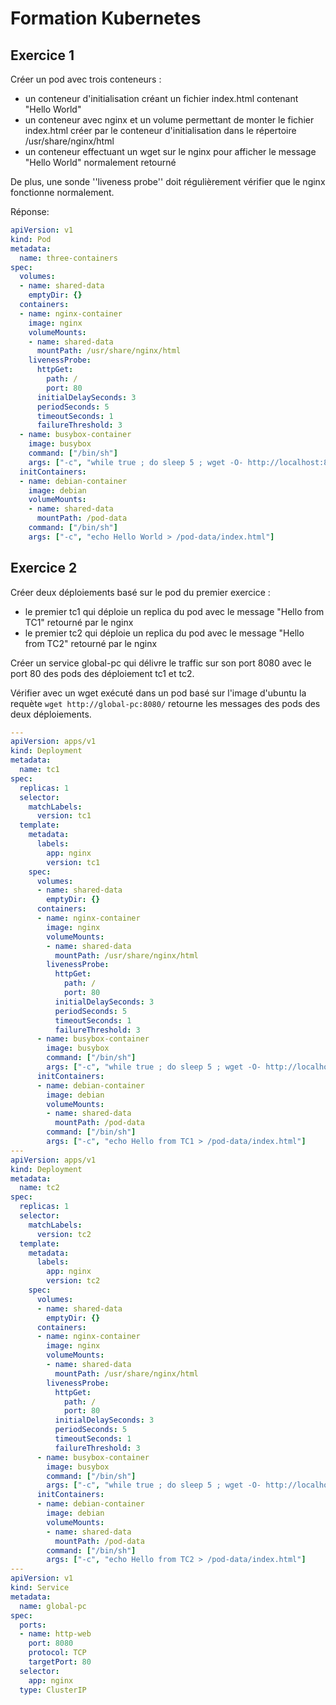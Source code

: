 # Formation Kubernetes

## Exercice 1

Créer un pod avec trois conteneurs :
- un conteneur d'initialisation créant un fichier index.html contenant "Hello World"
- un conteneur avec nginx et un volume permettant de monter le fichier index.html créer par le conteneur d'initialisation dans le répertoire /usr/share/nginx/html
- un conteneur effectuant un wget sur le nginx pour afficher le message "Hello World" normalement retourné

De plus, une sonde ''liveness probe'' doit régulièrement vérifier que le nginx fonctionne normalement.

Réponse:

```yaml
apiVersion: v1
kind: Pod
metadata:
  name: three-containers
spec:
  volumes:
  - name: shared-data
    emptyDir: {}
  containers:
  - name: nginx-container
    image: nginx
    volumeMounts:
    - name: shared-data
      mountPath: /usr/share/nginx/html
    livenessProbe:
      httpGet:
        path: /
        port: 80
      initialDelaySeconds: 3
      periodSeconds: 5
      timeoutSeconds: 1
      failureThreshold: 3
  - name: busybox-container
    image: busybox
    command: ["/bin/sh"]
    args: ["-c", "while true ; do sleep 5 ; wget -O- http://localhost:80/ ; done"]
  initContainers:
  - name: debian-container
    image: debian
    volumeMounts:
    - name: shared-data
      mountPath: /pod-data
    command: ["/bin/sh"]
    args: ["-c", "echo Hello World > /pod-data/index.html"]
```

## Exercice 2

Créer deux déploiements basé sur le pod du premier exercice :
- le premier tc1 qui déploie un replica du pod avec le message "Hello from TC1" retourné par le nginx
- le premier tc2 qui déploie un replica du pod avec le message "Hello from TC2" retourné par le nginx

Créer un service global-pc qui délivre le traffic sur son port 8080 avec le port 80 des pods des déploiement tc1 et tc2.

Vérifier avec un wget exécuté dans un pod basé sur l'image d'ubuntu la requète `wget http://global-pc:8080/` retourne les messages des pods des deux déploiements.

```yaml
---
apiVersion: apps/v1
kind: Deployment
metadata:
  name: tc1
spec:
  replicas: 1
  selector:
    matchLabels:
      version: tc1
  template:
    metadata:
      labels:
        app: nginx
        version: tc1
    spec:
      volumes:
      - name: shared-data
        emptyDir: {}
      containers:
      - name: nginx-container
        image: nginx
        volumeMounts:
        - name: shared-data
          mountPath: /usr/share/nginx/html
        livenessProbe:
          httpGet:
            path: /
            port: 80
          initialDelaySeconds: 3
          periodSeconds: 5
          timeoutSeconds: 1
          failureThreshold: 3
      - name: busybox-container
        image: busybox
        command: ["/bin/sh"]
        args: ["-c", "while true ; do sleep 5 ; wget -O- http://localhost:80/ ; done"]
      initContainers:
      - name: debian-container
        image: debian
        volumeMounts:
        - name: shared-data
          mountPath: /pod-data
        command: ["/bin/sh"]
        args: ["-c", "echo Hello from TC1 > /pod-data/index.html"]
---
apiVersion: apps/v1
kind: Deployment
metadata:
  name: tc2
spec:
  replicas: 1
  selector:
    matchLabels:
      version: tc2
  template:
    metadata:
      labels:
        app: nginx
        version: tc2
    spec:
      volumes:
      - name: shared-data
        emptyDir: {}
      containers:
      - name: nginx-container
        image: nginx
        volumeMounts:
        - name: shared-data
          mountPath: /usr/share/nginx/html
        livenessProbe:
          httpGet:
            path: /
            port: 80
          initialDelaySeconds: 3
          periodSeconds: 5
          timeoutSeconds: 1
          failureThreshold: 3
      - name: busybox-container
        image: busybox
        command: ["/bin/sh"]
        args: ["-c", "while true ; do sleep 5 ; wget -O- http://localhost:80/ ; done"]
      initContainers:
      - name: debian-container
        image: debian
        volumeMounts:
        - name: shared-data
          mountPath: /pod-data
        command: ["/bin/sh"]
        args: ["-c", "echo Hello from TC2 > /pod-data/index.html"]
---
apiVersion: v1
kind: Service
metadata:
  name: global-pc
spec:
  ports:
  - name: http-web
    port: 8080
    protocol: TCP
    targetPort: 80
  selector:
    app: nginx
  type: ClusterIP
```

